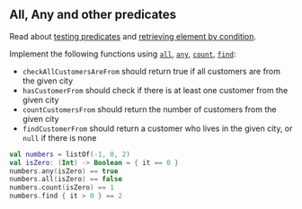 ## All, Any and other predicates

Read about [testing predicates](https://kotlinlang.org/docs/reference/collection-filtering.html#testing-predicates)
and [retrieving element by condition](https://kotlinlang.org/docs/reference/collection-elements.html#retrieving-by-condition).

Implement the following functions using
[`all`](https://kotlinlang.org/api/latest/jvm/stdlib/kotlin.collections/kotlin.-iterable/all.html),
[`any`](https://kotlinlang.org/api/latest/jvm/stdlib/kotlin.collections/kotlin.-iterable/any.html),
[`count`](https://kotlinlang.org/api/latest/jvm/stdlib/kotlin.collections/kotlin.-iterable/count.html),
[`find`](https://kotlinlang.org/api/latest/jvm/stdlib/kotlin.collections/kotlin.-iterable/find.html):
- `checkAllCustomersAreFrom` should return true if all customers are from the given city
- `hasCustomerFrom` should check if there is at least one customer from the given city
- `countCustomersFrom` should return the number of customers from the given city
- `findCustomerFrom` should return a customer who lives in the given city, or `null` if there is none

```kotlin
val numbers = listOf(-1, 0, 2)
val isZero: (Int) -> Boolean = { it == 0 }
numbers.any(isZero) == true
numbers.all(isZero) == false
numbers.count(isZero) == 1
numbers.find { it > 0 } == 2
```